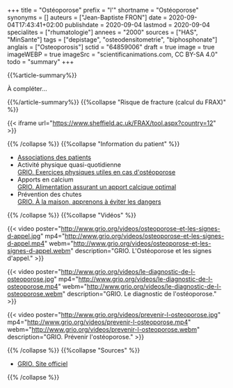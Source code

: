 +++
title = "Ostéoporose"
prefix = "l'"
shortname = "Ostéoporose"
synonyms = []
auteurs = ["Jean-Baptiste FRON"]
date = 2020-09-04T17:43:41+02:00
publishdate = 2020-09-04
lastmod = 2020-09-04
specialites = ["rhumatologie"]
annees = "2000"
sources = ["HAS", "MinSante"]
tags = ["depistage", "osteodensitometrie", "biphosphonate"]
anglais = ["Osteoporosis"]
sctid = "64859006"
draft = true
image = true
imageWEBP = true
imageSrc = "scientificanimations.com, CC BY-SA 4.0"
todo = "summary"
+++

{{%article-summary%}}

À compléter...

{{%/article-summary%}}
{{%collapse "Risque de fracture (calcul du FRAX)" %}}

{{< iframe url="https://www.sheffield.ac.uk/FRAX/tool.aspx?country=12" >}}

{{% /collapse %}}
{{%collapse "Information du patient" %}}

- [Associations des patients](http://www.grio.org/espace-gp/association-patients-osteoporose.php)
- Activité physique quasi-quotidienne  
[GRIO. Exercices physiques utiles en cas d'ostéoporose](http://www.grio.org/documents/page85/restez-actifs.pdf)
- Apports en calcium  
[GRIO. Alimentation assurant un apport calcique optimal](http://www.grio.org/documents/page85/alimentation-assurant-apport-calcique-1.pdf)
- Prévention des chutes  
[GRIO. À la maison, apprenons à éviter les dangers](http://www.grio.org/documents/page85/dangers-maison.pdf)

{{% /collapse %}}
{{%collapse "Vidéos" %}}

{{< video poster="http://www.grio.org/videos/osteoporose-et-les-signes-d-appel.jpg" mp4="http://www.grio.org/videos/osteoporose-et-les-signes-d-appel.mp4" webm="http://www.grio.org/videos/osteoporose-et-les-signes-d-appel.webm" description="GRIO. L'Ostéoporose et les signes d'appel." >}}

{{< video poster="http://www.grio.org/videos/le-diagnostic-de-l-osteoporose.jpg" mp4="http://www.grio.org/videos/le-diagnostic-de-l-osteoporose.mp4" webm="http://www.grio.org/videos/le-diagnostic-de-l-osteoporose.webm" description="GRIO. Le diagnostic de l'ostéoporose." >}}

{{< video poster="http://www.grio.org/videos/prevenir-l-osteoporose.jpg" mp4="http://www.grio.org/videos/prevenir-l-osteoporose.mp4" webm="http://www.grio.org/videos/prevenir-l-osteoporose.webm" description="GRIO. Prévenir l'ostéoporose." >}}

{{% /collapse %}}
{{%collapse "Sources" %}}

- [GRIO. Site officiel](http://www.grio.org/)

{{% /collapse %}}
